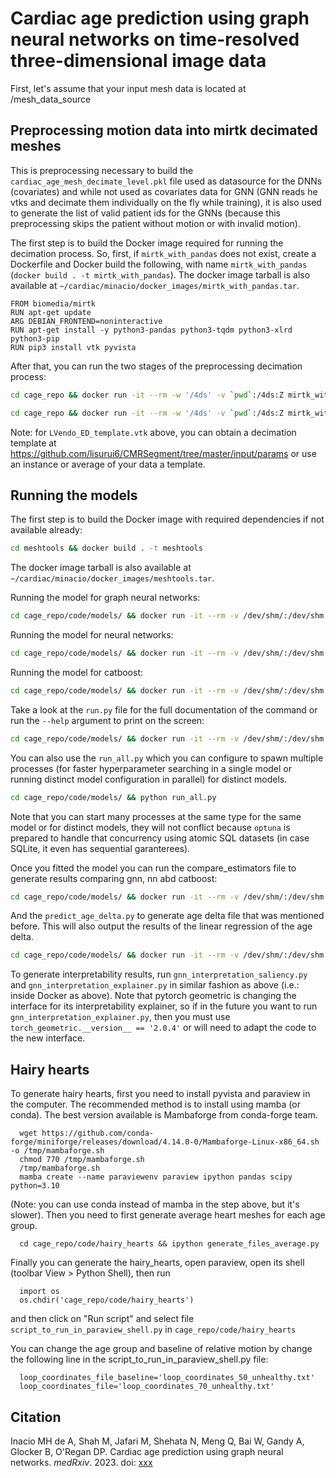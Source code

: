 # Cardiac age prediction using graph neural networks on time-resolved three-dimensional image data

First, let's assume that your input mesh data is located at /mesh_data_source

## Preprocessing motion data into mirtk decimated meshes

This is preprocessing necessary to build the `cardiac_age_mesh_decimate_level.pkl` file used as datasource for the DNNs (covariates) and while not used as covariates data for GNN (GNN reads he vtks and decimate them individually on the fly while training), it is also used to generate the list of valid patient ids for the GNNs (because this preprocessing skips the patient without motion or with invalid motion).

The first step is to build the Docker image required for running the decimation process. So, first, if `mirtk_with_pandas` does not exist, create a Dockerfile and Docker build the following, with name `mirtk_with_pandas` (`docker build . -t mirtk_with_pandas`). The docker image tarball is also available at `~/cardiac/minacio/docker_images/mirtk_with_pandas.tar`.

    FROM biomedia/mirtk
    RUN apt-get update
    ARG DEBIAN_FRONTEND=noninteractive
    RUN apt-get install -y python3-pandas python3-tqdm python3-xlrd python3-pip
    RUN pip3 install vtk pyvista

After that, you can run the two stages of the preprocessing decimation process:

```bash
cd cage_repo && docker run -it --rm -w '/4ds' -v `pwd`:/4ds:Z mirtk_with_pandas /bin/bash -c 'PYTHONPATH=/usr/local/lib/mirtk/python ipython code/preprocessing/data_preprocessing_1.py --pdb -- --subject /mesh_data_source
```

```bash
cd cage_repo && docker run -it --rm -w '/4ds' -v `pwd`:/4ds:Z mirtk_with_pandas /bin/bash -c 'PYTHONPATH=/usr/local/lib/mirtk/python ipython code/preprocessing/data_preprocessing_2.py --pdb -- --mesh LVendo_ED_template.vtk --downsample-rate=97'
```

Note: for `LVendo_ED_template.vtk` above, you can obtain a decimation template at https://github.com/lisurui6/CMRSegment/tree/master/input/params or use an instance or average of your data a template.


## Running the models

The first step is to build the Docker image with required dependencies if not available already:

```bash
cd meshtools && docker build . -t meshtools
```
  
The docker image tarball is also available at `~/cardiac/minacio/docker_images/meshtools.tar`. 

Running the model for graph neural networks:

```bash
cd cage_repo/code/models/ && docker run -it --rm -v /dev/shm/:/dev/shm:Z -v $HOME/$USER:/root/$USER:Z -w /root/${PWD#"$HOME"/} -e CUDA_VISIBLE_DEVICES='1' meshtools ipython --pdb run.py -- --modeln=mesh --esttype=gnn
```

Running the model for neural networks:

```bash
cd cage_repo/code/models/ && docker run -it --rm -v /dev/shm/:/dev/shm:Z -v $HOME/$USER:/root/$USER:Z -w /root/${PWD#"$HOME"/} -e CUDA_VISIBLE_DEVICES='1' meshtools ipython --pdb run.py -- --modeln=mesh --esttype=nn
```

Running the model for catboost:

```bash
cd cage_repo/code/models/ && docker run -it --rm -v /dev/shm/:/dev/shm:Z -v $HOME/$USER:/root/$USER:Z -w /root/${PWD#"$HOME"/} -e CUDA_VISIBLE_DEVICES='1' meshtools ipython --pdb run.py -- --modeln=lv --esttype=catb
```

Take a look at the `run.py` file for the full documentation of the command or run the `--help` argument to print on the screen:

```bash
cd cage_repo/code/models/ && docker run -it --rm -v /dev/shm/:/dev/shm:Z -v $HOME/$USER:/root/$USER:Z -w /root/${PWD#"$HOME"/} -e CUDA_VISIBLE_DEVICES='1' meshtools python run.py --help
```

You can also use the `run_all.py` which you can configure to spawn multiple processes (for faster hyperparameter searching in a single model or running distinct model configuration in parallel) for distinct models.

```bash
cd cage_repo/code/models/ && python run_all.py
```

Note that you can start many processes at the same type for the same model or for distinct models, they will not conflict because `optuna` is prepared to handle that concurrency using atomic SQL datasets (in case SQLite, it even has sequential garanterees).

Once you fitted the model you can run the compare_estimators file to generate results comparing gnn, nn abd catboost:

```bash
cd cage_repo/code/models/ && docker run -it --rm -v /dev/shm/:/dev/shm:Z -v $HOME/$USER:/root/$USER:Z -w /root/${PWD#"$HOME"/} -e CUDA_VISIBLE_DEVICES='1' meshtools ipython --pdb compare_estimators.py
```

And the `predict_age_delta.py` to generate age delta file that was mentioned before. This will also output the results of the linear regression of the age delta.

```bash
cd cage_repo/code/models/ && docker run -it --rm -v /dev/shm/:/dev/shm:Z -v $HOME/$USER:/root/$USER:Z -w /root/${PWD#"$HOME"/} -e CUDA_VISIBLE_DEVICES='1' meshtools ipython --pdb predict_age_delta.py
```

To generate interpretability results, run `gnn_interpretation_saliency.py` and `gnn_interpretation_explainer.py` in similar fashion as above (i.e.: inside Docker as above). Note that pytorch geometric is changing the interface for its interpretability explainer, so if in the future you want to run `gnn_interpretation_explainer.py`, then you must use `torch_geometric.__version__ == '2.0.4'` or will need to adapt the code to the new interface.

## Hairy hearts

To generate hairy hearts, first you need to install pyvista and paraview in the computer.
The recommended method is to install using mamba (or conda).
The best version available is Mambaforge from conda-forge team.

```code:: bash
  wget https://github.com/conda-forge/miniforge/releases/download/4.14.0-0/Mambaforge-Linux-x86_64.sh -o /tmp/mambaforge.sh
  chmod 770 /tmp/mambaforge.sh
  /tmp/mambaforge.sh
  mamba create --name paraviewenv paraview ipython pandas scipy python=3.10
```  
(Note: you can use conda instead of mamba in the step above, but it's slower).
Then you need to first generate average heart meshes for each age group.

```code:: bash
  cd cage_repo/code/hairy_hearts && ipython generate_files_average.py
```

Finally you can generate the hairy_hearts, open paraview, open its shell (toolbar View > Python Shell), then run

```code:: python
  import os
  os.chdir('cage_repo/code/hairy_hearts')
```  
  
and then click on "Run script" and select file `script_to_run_in_paraview_shell.py` in `cage_repo/code/hairy_hearts`

You can change the age group and baseline of relative motion by change the following line in the script_to_run_in_paraview_shell.py file:

```code:: python
  loop_coordinates_file_baseline='loop_coordinates_50_unhealthy.txt'
  loop_coordinates_file='loop_coordinates_70_unhealthy.txt'
```  

## Citation
Inacio MH de A, Shah M, Jafari M, Shehata N, Meng Q, Bai W, Gandy A, Glocker B, O'Regan DP. Cardiac age prediction using graph
neural networks. _medRxiv_. 2023. doi: [xxx](xxx)
